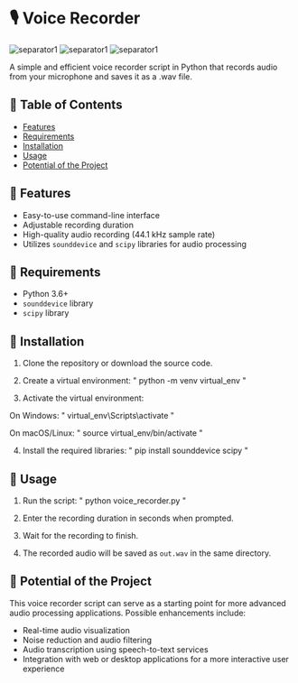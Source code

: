 # 🎙️ **Voice Recorder**

![separator1](https://i.imgur.com/ZUWYTii.png)
![separator1](https://sm.pcmag.com/t/pcmag_au/gallery/d/dont-miss-/dont-miss-a-second-the-best-voice-recorder-apps_6vtv.1920.jpg)
![separator1](https://i.imgur.com/ZUWYTii.png)

A simple and efficient voice recorder script in Python that records audio from your microphone and saves it as a .wav file.

## 📝 **Table of Contents**
- [Features](#features)
- [Requirements](#requirements)
- [Installation](#installation)
- [Usage](#usage)
- [Potential of the Project](#potential)

## 🌟 **Features** <a name="features"></a>

- Easy-to-use command-line interface
- Adjustable recording duration
- High-quality audio recording (44.1 kHz sample rate)
- Utilizes `sounddevice` and `scipy` libraries for audio processing

## 🔧 **Requirements** <a name="requirements"></a>

- Python 3.6+
- `sounddevice` library
- `scipy` library

## 🚀 **Installation** <a name="installation"></a>

1. Clone the repository or download the source code.
2. Create a virtual environment: " python -m venv virtual_env "

3. Activate the virtual environment:

On Windows: " virtual_env\Scripts\activate "

On macOS/Linux: " source virtual_env/bin/activate "

4. Install the required libraries: " pip install sounddevice scipy "

## 🎯 **Usage** <a name="usage"></a>

1. Run the script: " python voice_recorder.py "

2. Enter the recording duration in seconds when prompted.
3. Wait for the recording to finish.
4. The recorded audio will be saved as `out.wav` in the same directory.

## 🚀 **Potential of the Project** <a name="potential"></a>

This voice recorder script can serve as a starting point for more advanced audio processing applications. Possible enhancements include:

- Real-time audio visualization
- Noise reduction and audio filtering
- Audio transcription using speech-to-text services
- Integration with web or desktop applications for a more interactive user experience






